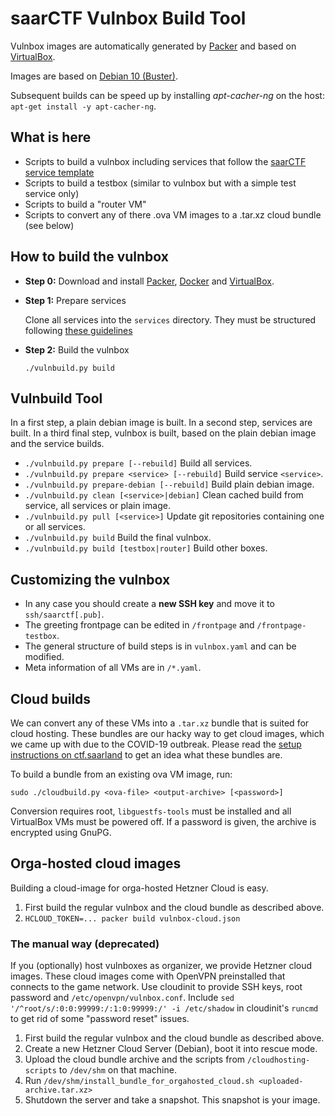 saarCTF Vulnbox Build Tool
==========================

Vulnbox images are automatically generated by [Packer](https://www.packer.io/) and based on [VirtualBox](https://www.virtualbox.org/). 

Images are based on [Debian 10 (Buster)](https://packages.debian.org/buster/).

Subsequent builds can be speed up by installing *apt-cacher-ng* on the host: `apt-get install -y apt-cacher-ng`.



What is here
------------
- Scripts to build a vulnbox including services that follow the [saarCTF service template](https://github.com/MarkusBauer/saarctf-gamelib)
- Scripts to build a testbox (similar to vulnbox but with a simple test service only)
- Scripts to build a "router VM"
- Scripts to convert any of there .ova VM images to a .tar.xz cloud bundle (see below)



How to build the vulnbox
------------------------

- **Step 0:** Download and install [Packer](https://www.packer.io/), [Docker](https://www.docker.com/) and [VirtualBox](https://www.virtualbox.org/).

- **Step 1:** Prepare services
    
    Clone all services into the `services` directory. They must be structured following [these guidelines](https://github.com/MarkusBauer/saarctf-gamelib) 

- **Step 2:** Build the vulnbox

    `./vulnbuild.py build`



Vulnbuild Tool
--------------
In a first step, a plain debian image is built. In a second step, services are built. 
In a third final step, vulnbox is built, based on the plain debian image and the service builds.

- `./vulnbuild.py prepare [--rebuild]`  Build all services. 
- `./vulnbuild.py prepare <service> [--rebuild]`  Build service `<service>`.
- `./vulnbuild.py prepare-debian [--rebuild]`  Build plain debian image.  
- `./vulnbuild.py clean [<service>|debian]`  Clean cached build from service, all services or plain image.   
- `./vulnbuild.py pull [<service>]`  Update git repositories containing one or all services.   
- `./vulnbuild.py build`  Build the final vulnbox.   
- `./vulnbuild.py build [testbox|router]`  Build other boxes.



Customizing the vulnbox
-----------------------
- In any case you should create a **new SSH key** and move it to `ssh/saarctf[.pub]`. 
- The greeting frontpage can be edited in `/frontpage` and `/frontpage-testbox`.
- The general structure of build steps is in `vulnbox.yaml` and can be modified.
- Meta information of all VMs are in `/*.yaml`. 



Cloud builds
------------
We can convert any of these VMs into a `.tar.xz` bundle that is suited for cloud hosting. 
These bundles are our hacky way to get cloud images, which we came up with due to the COVID-19 outbreak. 
Please read the [setup instructions on ctf.saarland](https://ctf.saarland/setup#setupCloud) to get an idea what these bundles are.

To build a bundle from an existing ova VM image, run: 

`sudo ./cloudbuild.py <ova-file> <output-archive> [<password>]`

Conversion requires root, `libguestfs-tools` must be installed and all VirtualBox VMs must be powered off.
If a password is given, the archive is encrypted using GnuPG.   



Orga-hosted cloud images
------------------------
Building a cloud-image for orga-hosted Hetzner Cloud is easy.

1. First build the regular vulnbox and the cloud bundle as described above.
2. `HCLOUD_TOKEN=... packer build vulnbox-cloud.json`


### The manual way (deprecated)
If you (optionally) host vulnboxes as organizer, we provide Hetzner cloud images. 
These cloud images come with OpenVPN preinstalled that connects to the game network.
Use cloudinit to provide SSH keys, root password and `/etc/openvpn/vulnbox.conf`.
Include `sed '/^root/s/:0:0:99999:/:1:0:99999:/' -i /etc/shadow` in cloudinit's `runcmd` to get rid of some "password reset" issues. 

1. First build the regular vulnbox and the cloud bundle as described above.
2. Create a new Hetzner Cloud Server (Debian), boot it into rescue mode.
3. Upload the cloud bundle archive and the scripts from `/cloudhosting-scripts` to `/dev/shm` on that machine.
4. Run `/dev/shm/install_bundle_for_orgahosted_cloud.sh <uploaded-archive.tar.xz>`
5. Shutdown the server and take a snapshot. This snapshot is your image. 

